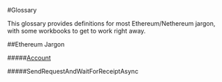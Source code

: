 #Glossary



This glossary provides definitions for most Ethereum/Nethereum jargon, with some workbooks to get to work right away.



##Ethereum Jargon

#####[Account](/docs/Ethereum-glossary-for-newbies/account.md)



#####SendRequestAndWaitForReceiptAsync